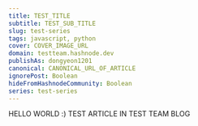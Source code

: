 ```yaml
---
title: TEST_TITLE
subtitle: TEST_SUB_TITLE
slug: test-series
tags: javascript, python
cover: COVER_IMAGE_URL
domain: testteam.hashnode.dev  
publishAs: dongyeon1201
canonical: CANONICAL_URL_OF_ARTICLE
ignorePost: Boolean
hideFromHashnodeCommunity: Boolean
series: test-series
---
```


HELLO WORLD :)
TEST ARTICLE IN TEST TEAM BLOG